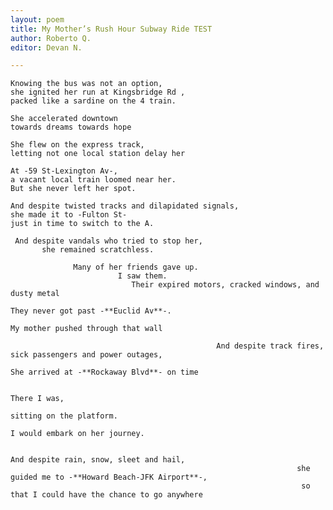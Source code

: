 ```yaml
---
layout: poem
title: My Mother’s Rush Hour Subway Ride TEST
author: Roberto Q.
editor: Devan N.

---
```

    Knowing the bus was not an option,
    she ignited her run at Kingsbridge Rd ,
    packed like a sardine on the 4 train.

    She accelerated downtown
    towards dreams towards hope

    She flew on the express track,
    letting not one local station delay her

    At -59 St-Lexington Av-,
    a vacant local train loomed near her.
    But she never left her spot.

    And despite twisted tracks and dilapidated signals,
    she made it to -Fulton St-
    just in time to switch to the A.

     And despite vandals who tried to stop her,
           she remained scratchless.
    
                  Many of her friends gave up.
                            I saw them.
                               Their expired motors, cracked windows, and dusty metal
                                                                             They never got past -**Euclid Av**-.
    	                                                                  My mother pushed through that wall
    
                                                  And despite track fires, sick passengers and power outages,
                                                                                She arrived at -**Rockaway Blvd**- on time
    
                                                                                                                              There I was,
                                                                                                            sitting on the platform.
                                                                                                 I would embark on her journey.
    
                                                                                     And despite rain, snow, sleet and hail,
                                                                    she guided me to -**Howard Beach-JFK Airport**-,
                                                                     so that I could have the chance to go anywhere